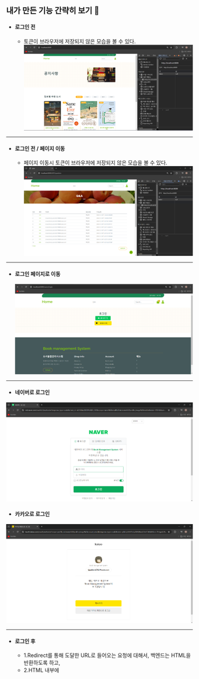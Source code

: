 ## 내가 만든 기능 간략히 보기 👀
* #### 로그인 전
    * 토큰이 브라우저에 저장되지 않은 모습을 볼 수 있다.
![로그인 전](/img/num1.png)
<hr>

* #### 로그인 전 / 페이지 이동
    * 페이지 이동시 토큰이 브라우저에 저장되지 않은 모습을 볼 수 있다.
![로그인 전 페이지 이동](/img/num6.png)
<hr>

* #### 로그인 페이지로 이동
  ![로그인 페이지](/img/num2.png)
<hr>

* #### 네이버로 로그인
![로그인](/img/num3.png)
* #### 카카오로 로그인
![로그인](/img/num4.png)
<hr>

* #### 로그인 후
    * 1.Redirect를 통해 도달한 URL로 들어오는 요청에 대해서, 백엔드는 HTML을 반환하도록 하고,
    * 2.HTML 내부에 <script> 요소를 통해서 Javascript 코드를 이용해 URL의 토큰을 브라우저(세션 스토리지)에 저장 하기
![로그인 후](/img/num5.png)
<hr>

* #### API 요청에 대한 로그인 전, 후 비교
    * 1.브라우저(세션 스토리지)에 저장된 토큰 정보를 회수해서 서버에 함께 보내야, 
    * 2.브라우저의 사용자가 정상적으로 인증된 사용자임을 판단할 수 있다.
    * 로그인 후에는 페이지 이동시, 토큰이 브라우저에 토큰이 들어가 있는것을 볼 수 있다.
![로그인 후 페이지 이동](/img/num7.png)
<hr>

* #### 제목을 기준으로 게시글 검색하기
    * 팀원의 게시글 검색 기능 만들어 주기  
    * ```java
        List<Notice> notices = noticeRepository.findByTitleContaining(keyword);
      ```  
![게시글](/img/num9.png)
<hr>

* #### 제목을 기준으로 게시글 검색 완료
![게시글](/img/num10.png)
<hr>
